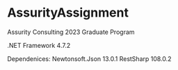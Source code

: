# AssurityAssignment
Assurity Consulting 2023 Graduate Program

.NET Framework 4.7.2

Dependenices:
Newtonsoft.Json 13.0.1
RestSharp 108.0.2

